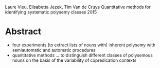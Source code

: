 Laure Vieu, Elisabetta Jezek, Tim Van de Cruys
Quantitative methods for identifying systematic polysemy classes
2015

# Abstract

* four experiments [to extract lists of nouns with] inherent polysemy
  with semiautomatic and automatic procedures
* quantitative methods ... to distinguish different classes of polysemous nouns
  on the basis of the variability of copredication contexts
